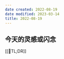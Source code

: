 ```yaml
---
date created: 2022-08-19
date modified: 2023-03-14
title: 2022-08-19
---
```


## 今天的灵感或闪念

[[🐤TL;DR]]
